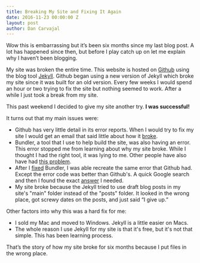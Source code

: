 ```yaml
---
title: Breaking My Site and Fixing It Again
date: 2016-11-23 00:00:00 Z
layout: post
author: Dan Carvajal
---
```


Wow this is embarrassing but it’s been six months since my last blog post. A lot has happened since then, but before I play catch up on let me explain why I haven’t been blogging.

My site was broken the entire time. This website is hosted on [Github](https://github.com/) using the blog tool [Jekyll](https://jekyllrb.com/). Github began using a new version of Jekyll which broke my site since it was built for an old version. Every few weeks I would spend an hour or two trying to fix the site but nothing seemed to work. After a while I just took a break from my site.

This past weekend I decided to give my site another try. **I was successful!**

It turns out that my main issues were:

* Github has very little detail in its error reports. When I would try to fix my site I would get an email that said little about how it [broke](https://help.github.com/articles/page-build-failed-date-is-not-a-valid-datetime/).
* Bundler, a tool that I use to help build the site, was also having an error. This error stopped me from learning about why my site broke. While I thought I had the right tool, it was lying to me. Other people have also have had [this problem](https://github.com/github/pages-gem/issues/351).
* After I [fixed](https://github.com/github/pages-gem/issues/351#issuecomment-258647085) Bundler, I was able recreate the same error that Github had. Except the error code was better than Github's. A quick Google search and then I found the exact [answer](http://stackoverflow.com/questions/21098566/jekyll-invalid-date-is-not-a-valid-datetime) I needed.
* My site broke because the Jekyll tried to use draft blog posts in my site's "main" folder instead of the "posts" folder. It looked in the wrong place, got screwy dates on the posts, and just said “I give up.”

Other factors into why this was a hard fix for me:
* I sold my Mac and moved to Windows. Jekyll is a little easier on Macs.
* The whole reason I use Jekyll for my site is that it's free, but it's not that simple. This has been learning process.

That’s the story of how my site broke for six months because I put files in the wrong place.
